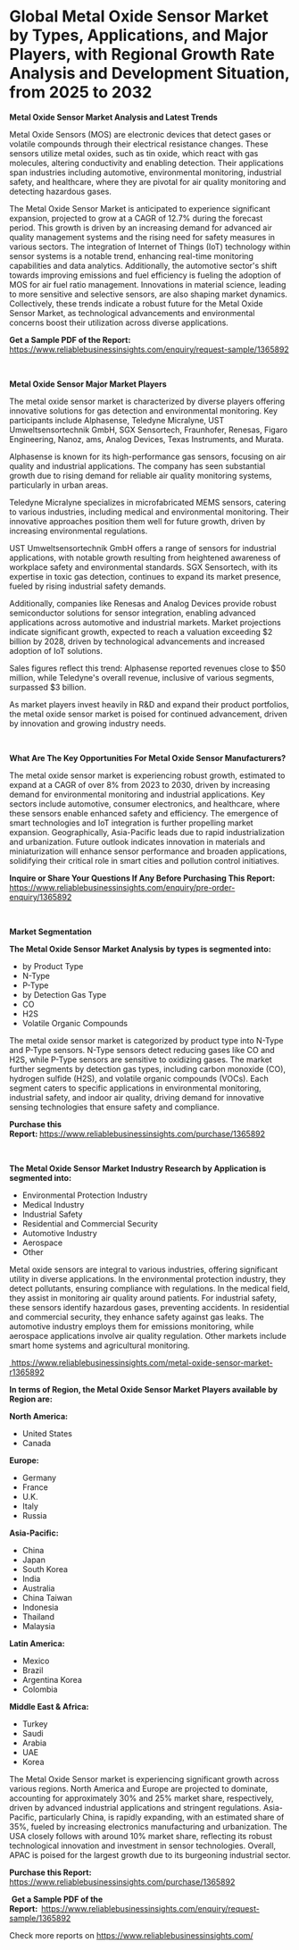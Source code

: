 <p><h1>Global Metal Oxide Sensor Market by Types, Applications, and Major Players, with Regional Growth Rate Analysis and Development Situation, from 2025 to 2032</h1></p><p><strong>Metal Oxide Sensor Market Analysis and Latest Trends</strong></p>
<p><p>Metal Oxide Sensors (MOS) are electronic devices that detect gases or volatile compounds through their electrical resistance changes. These sensors utilize metal oxides, such as tin oxide, which react with gas molecules, altering conductivity and enabling detection. Their applications span industries including automotive, environmental monitoring, industrial safety, and healthcare, where they are pivotal for air quality monitoring and detecting hazardous gases.</p><p>The Metal Oxide Sensor Market is anticipated to experience significant expansion, projected to grow at a CAGR of 12.7% during the forecast period. This growth is driven by an increasing demand for advanced air quality management systems and the rising need for safety measures in various sectors. The integration of Internet of Things (IoT) technology within sensor systems is a notable trend, enhancing real-time monitoring capabilities and data analytics. Additionally, the automotive sector's shift towards improving emissions and fuel efficiency is fueling the adoption of MOS for air fuel ratio management. Innovations in material science, leading to more sensitive and selective sensors, are also shaping market dynamics. Collectively, these trends indicate a robust future for the Metal Oxide Sensor Market, as technological advancements and environmental concerns boost their utilization across diverse applications.</p></p>
<p><strong>Get a Sample PDF of the Report:&nbsp;</strong> <a href="https://www.reliablebusinessinsights.com/enquiry/request-sample/1365892?utm_campaign=3573&utm_medium=2&utm_source=Github&utm_content=ia&utm_term=22032025&utm_id=metal-oxide-sensor">https://www.reliablebusinessinsights.com/enquiry/request-sample/1365892</a></p>
<p>&nbsp;</p>
<p><strong>Metal Oxide Sensor Major Market Players</strong></p>
<p><p>The metal oxide sensor market is characterized by diverse players offering innovative solutions for gas detection and environmental monitoring. Key participants include Alphasense, Teledyne Micralyne, UST Umweltsensortechnik GmbH, SGX Sensortech, Fraunhofer, Renesas, Figaro Engineering, Nanoz, ams, Analog Devices, Texas Instruments, and Murata.</p><p>Alphasense is known for its high-performance gas sensors, focusing on air quality and industrial applications. The company has seen substantial growth due to rising demand for reliable air quality monitoring systems, particularly in urban areas. </p><p>Teledyne Micralyne specializes in microfabricated MEMS sensors, catering to various industries, including medical and environmental monitoring. Their innovative approaches position them well for future growth, driven by increasing environmental regulations.</p><p>UST Umweltsensortechnik GmbH offers a range of sensors for industrial applications, with notable growth resulting from heightened awareness of workplace safety and environmental standards. SGX Sensortech, with its expertise in toxic gas detection, continues to expand its market presence, fueled by rising industrial safety demands.</p><p>Additionally, companies like Renesas and Analog Devices provide robust semiconductor solutions for sensor integration, enabling advanced applications across automotive and industrial markets. Market projections indicate significant growth, expected to reach a valuation exceeding $2 billion by 2028, driven by technological advancements and increased adoption of IoT solutions.</p><p>Sales figures reflect this trend: Alphasense reported revenues close to $50 million, while Teledyne's overall revenue, inclusive of various segments, surpassed $3 billion.</p><p>As market players invest heavily in R&D and expand their product portfolios, the metal oxide sensor market is poised for continued advancement, driven by innovation and growing industry needs.</p></p>
<p>&nbsp;</p>
<p><strong>What Are The Key Opportunities For Metal Oxide Sensor Manufacturers?</strong></p>
<p><p>The metal oxide sensor market is experiencing robust growth, estimated to expand at a CAGR of over 8% from 2023 to 2030, driven by increasing demand for environmental monitoring and industrial applications. Key sectors include automotive, consumer electronics, and healthcare, where these sensors enable enhanced safety and efficiency. The emergence of smart technologies and IoT integration is further propelling market expansion. Geographically, Asia-Pacific leads due to rapid industrialization and urbanization. Future outlook indicates innovation in materials and miniaturization will enhance sensor performance and broaden applications, solidifying their critical role in smart cities and pollution control initiatives.</p></p>
<p><strong>Inquire or Share Your Questions If Any Before Purchasing This Report:</strong> <a href="https://www.reliablebusinessinsights.com/enquiry/pre-order-enquiry/1365892?utm_campaign=3573&utm_medium=2&utm_source=Github&utm_content=ia&utm_term=22032025&utm_id=metal-oxide-sensor">https://www.reliablebusinessinsights.com/enquiry/pre-order-enquiry/1365892</a></p>
<p>&nbsp;</p>
<p><strong>Market Segmentation</strong></p>
<p><strong>The Metal Oxide Sensor Market Analysis by types is segmented into:</strong></p>
<p><ul><li>by Product Type</li><li>N-Type</li><li>P-Type</li><li>by Detection Gas Type</li><li>CO</li><li>H2S</li><li>Volatile Organic Compounds</li></ul></p>
<p><p>The metal oxide sensor market is categorized by product type into N-Type and P-Type sensors. N-Type sensors detect reducing gases like CO and H2S, while P-Type sensors are sensitive to oxidizing gases. The market further segments by detection gas types, including carbon monoxide (CO), hydrogen sulfide (H2S), and volatile organic compounds (VOCs). Each segment caters to specific applications in environmental monitoring, industrial safety, and indoor air quality, driving demand for innovative sensing technologies that ensure safety and compliance.</p></p>
<p><strong>Purchase this Report:&nbsp;</strong><a href="https://www.reliablebusinessinsights.com/purchase/1365892?utm_campaign=3573&utm_medium=2&utm_source=Github&utm_content=ia&utm_term=22032025&utm_id=metal-oxide-sensor">https://www.reliablebusinessinsights.com/purchase/1365892</a></p>
<p>&nbsp;</p>
<p><strong>The Metal Oxide Sensor Market Industry Research by Application is segmented into:</strong></p>
<p><ul><li>Environmental Protection Industry</li><li>Medical Industry</li><li>Industrial Safety</li><li>Residential and Commercial Security</li><li>Automotive Industry</li><li>Aerospace</li><li>Other</li></ul></p>
<p><p>Metal oxide sensors are integral to various industries, offering significant utility in diverse applications. In the environmental protection industry, they detect pollutants, ensuring compliance with regulations. In the medical field, they assist in monitoring air quality around patients. For industrial safety, these sensors identify hazardous gases, preventing accidents. In residential and commercial security, they enhance safety against gas leaks. The automotive industry employs them for emissions monitoring, while aerospace applications involve air quality regulation. Other markets include smart home systems and agricultural monitoring.</p></p>
<p><a href="https://www.reliablebusinessinsights.com/metal-oxide-sensor-market-r1365892?utm_campaign=3573&utm_medium=2&utm_source=Github&utm_content=ia&utm_term=22032025&utm_id=metal-oxide-sensor">&nbsp;https://www.reliablebusinessinsights.com/metal-oxide-sensor-market-r1365892</a></p>
<p><strong>In terms of Region, the Metal Oxide Sensor Market Players available by Region are:</strong></p>
<p>
    <p> <strong> North America: </strong>
        <ul>
            <li>United States</li>
            <li>Canada</li>
        </ul>
        </p> 
    <p> <strong> Europe: </strong>
        <ul>
            <li>Germany</li>
            <li>France</li>
            <li>U.K.</li>
            <li>Italy</li>
            <li>Russia</li>
        </ul>
        </p> 
    <p> <strong> Asia-Pacific: </strong>
        <ul>
            <li>China</li>
            <li>Japan</li>
            <li>South Korea</li>
            <li>India</li>
            <li>Australia</li>
            <li>China Taiwan</li>
            <li>Indonesia</li>
            <li>Thailand</li>
            <li>Malaysia</li>
        </ul>
        </p> 
    <p> <strong> Latin America: </strong>
        <ul>
            <li>Mexico</li>
            <li>Brazil</li>
            <li>Argentina Korea</li>
            <li>Colombia</li>
        </ul>
        </p> 
    <p> <strong> Middle East & Africa: </strong>
        <ul>
            <li>Turkey</li>
            <li>Saudi</li>
            <li>Arabia</li>
            <li>UAE</li>
            <li>Korea</li>
        </ul>
    </p>
    </p>
<p><p>The Metal Oxide Sensor market is experiencing significant growth across various regions. North America and Europe are projected to dominate, accounting for approximately 30% and 25% market share, respectively, driven by advanced industrial applications and stringent regulations. Asia-Pacific, particularly China, is rapidly expanding, with an estimated share of 35%, fueled by increasing electronics manufacturing and urbanization. The USA closely follows with around 10% market share, reflecting its robust technological innovation and investment in sensor technologies. Overall, APAC is poised for the largest growth due to its burgeoning industrial sector.</p></p>
<p><strong>Purchase this Report: </strong><a href="https://www.reliablebusinessinsights.com/purchase/1365892?utm_campaign=3573&utm_medium=2&utm_source=Github&utm_content=ia&utm_term=22032025&utm_id=metal-oxide-sensor">https://www.reliablebusinessinsights.com/purchase/1365892</a></p>
<p>&nbsp;<strong>Get a Sample PDF of the Report:&nbsp;&nbsp;</strong><a href="https://www.reliablebusinessinsights.com/enquiry/request-sample/1365892?utm_campaign=3573&utm_medium=2&utm_source=Github&utm_content=ia&utm_term=22032025&utm_id=metal-oxide-sensor">https://www.reliablebusinessinsights.com/enquiry/request-sample/1365892</a></p>
<p><strong></strong></p>
<p>Check more reports on <a href="https://www.reliablebusinessinsights.com/?utm_campaign=3573&utm_medium=2&utm_source=Github&utm_content=ia&utm_term=22032025&utm_id=metal-oxide-sensor">https://www.reliablebusinessinsights.com/</a></p>